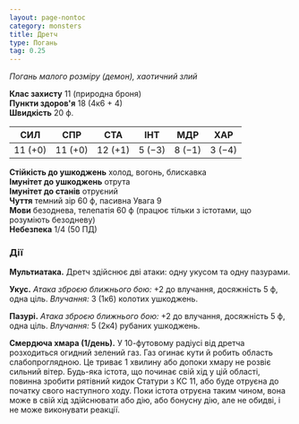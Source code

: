 ```yaml
---
layout: page-nontoc
category: monsters
title: Дретч
type: Погань
tag: 0.25
---
```


_Погань малого розміру (демон), хаотичний злий_  

**Клас захисту** 11 (природна броня)    
**Пункти здоров'я** 18 (4к6 + 4)    
**Швидкість** 20 ф.  

| СИЛ     | СПР     | СТА     | ІНТ    | МДР    | ХАР    |
| ------- | ------- | ------- | ------ | ------ | ------ |
| 11 (+0) | 11 (+0) | 12 (+1) | 5 (−3) | 8 (−1) | 3 (−4) |

**Стійкість до ушкоджень** холод, вогонь, блискавка    
**Імунітет до ушкоджень** отрута    
**Імунітет до станів** отруєний    
**Чуття** темний зір 60 ф, пасивна Увага 9    
**Мови** безоднева, телепатія 60 ф (працює тільки з істотами, що розуміють безодневу)    
**Небезпека** 1/4 (50 ПД)  

### Дії
**Мультиатака.** Дретч здійснює дві атаки: одну укусом та одну пазурами.    

**Укус.** _Атака зброєю ближнього бою:_ +2 до влучання, досяжність 5 ф, одна ціль. _Влучання:_ 3 (1к6) колотих ушкоджень.    

**Пазурі.** _Атака зброєю ближнього бою:_ +2 до влучання, досяжність 5 ф, одна ціль. _Влучання:_ 5 (2к4) рубаних ушкоджень.    

**Смердюча хмара (1/день).** У 10-футовому радіусі від дретча розходиться огидний зелений газ. Газ огинає кути й робить область слабопроглядною. Це триває 1 хвилину або допоки хмару не розвіє сильний вітер. Будь-яка істота, що починає свій хід у цій області, повинна зробити рятівний кидок Статури з КС 11, або буде отруєна до початку свого наступного ходу. Поки істота отруєна таким чином, вона може в свій хід здійснювати або дію, або бонусну дію, але не обидві, і не може виконувати реакції.
